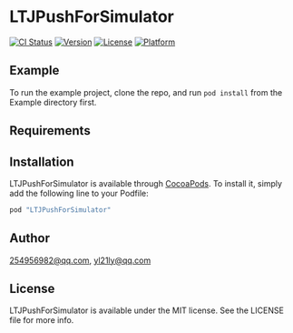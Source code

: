 # LTJPushForSimulator

[![CI Status](http://img.shields.io/travis/254956982@qq.com/LTJPushForSimulator.svg?style=flat)](https://travis-ci.org/254956982@qq.com/LTJPushForSimulator)
[![Version](https://img.shields.io/cocoapods/v/LTJPushForSimulator.svg?style=flat)](http://cocoapods.org/pods/LTJPushForSimulator)
[![License](https://img.shields.io/cocoapods/l/LTJPushForSimulator.svg?style=flat)](http://cocoapods.org/pods/LTJPushForSimulator)
[![Platform](https://img.shields.io/cocoapods/p/LTJPushForSimulator.svg?style=flat)](http://cocoapods.org/pods/LTJPushForSimulator)

## Example

To run the example project, clone the repo, and run `pod install` from the Example directory first.

## Requirements

## Installation

LTJPushForSimulator is available through [CocoaPods](http://cocoapods.org). To install
it, simply add the following line to your Podfile:

```ruby
pod "LTJPushForSimulator"
```

## Author

254956982@qq.com, yl21ly@qq.com

## License

LTJPushForSimulator is available under the MIT license. See the LICENSE file for more info.
